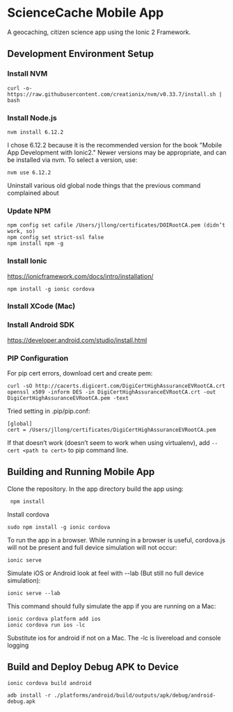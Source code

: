 ScienceCache Mobile App
=======================

A geocaching, citizen science app using the Ionic 2 Framework.

Development Environment Setup
-----------------------------
### Install NVM
```
curl -o- https://raw.githubusercontent.com/creationix/nvm/v0.33.7/install.sh | bash
```
### Install Node.js 
```
nvm install 6.12.2
```
I chose 6.12.2 because it is the recommended version for the book "Mobile App Development with Ionic2."
Newer versions may be appropriate, and can be installed via nvm. To select a version, use:
```
nvm use 6.12.2
```
Uninstall various old global node things that the previous command complained about

### Update NPM
```
npm config set cafile /Users/jllong/certificates/DOIRootCA.pem (didn’t work, so)
npm config set strict-ssl false
npm install npm -g
```

### Install Ionic 

https://ionicframework.com/docs/intro/installation/
```
npm install -g ionic cordova
```

### Install XCode (Mac)

### Install Android SDK 
https://developer.android.com/studio/install.html

### PIP Configuration

For pip cert errors, download cert and create pem:
```
curl -sO http://cacerts.digicert.com/DigiCertHighAssuranceEVRootCA.crt
openssl x509 -inform DES -in DigiCertHighAssuranceEVRootCA.crt -out DigiCertHighAssuranceEVRootCA.pem -text
```
Tried setting in .pip/pip.conf:
```
[global]
cert = /Users/jllong/certificates/DigiCertHighAssuranceEVRootCA.pem
```

If that doesn’t work  (doesn’t seem to work when using virtualenv), add ```--cert <path to cert>``` to pip command line.

Building and Running Mobile App
-------------------------------
Clone the repository.  In the app directory build the app using:
```
 npm install
```

Install cordova
```
sudo npm install -g ionic cordova
```

To run the app in a browser. While running in a browser is useful, cordova.js will not be present and full device simulation will not occur:
```
ionic serve
```

Simulate iOS or Android look at feel with --lab (But still no full device simulation):
```
ionic serve --lab
```

This command should fully simulate the app if you are running on a Mac:
```
ionic cordova platform add ios
ionic cordova run ios -lc
```
Substitute ios for android if not on a Mac. The -lc is livereload and console logging

Build and Deploy Debug APK to Device
------------------------------------
```
ionic cordova build android

adb install -r ./platforms/android/build/outputs/apk/debug/android-debug.apk
```
